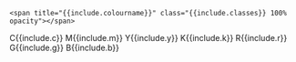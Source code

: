 	<span title="{{include.colourname}}" class="{{include.classes}} 100% opacity"></span>
<span class="cmyk"> <span>
		<span class="colour-letter cmyk-wrap">C</span><span class="colour-value">{{include.c}}</span>
		<span class="colour-letter">M</span><span class="colour-value">{{include.m}}</span>
		<span class="colour-letter">Y</span><span class="colour-value">{{include.y}}</span>
		<span class="colour-letter">K</span><span class="colour-value">{{include.k}}</span>
</span></span>
<span class="rbg-wrap">
		<span class="colour-letter">R</span><span class="colour-value">{{include.r}}</span>
		<span class="colour-letter">G</span><span class="colour-value">{{include.g}}</span>
		<span class="colour-letter">B</span><span class="colour-value">{{include.b}}</span>
</span>